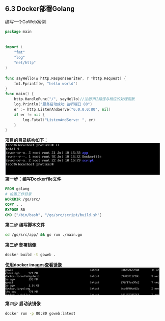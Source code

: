 ## 6.3 Docker部署Golang
编写一个GoWeb案例

```go
package main


import (
    "fmt"
    "log"
    "net/http"
)

func sayHello(w http.ResponseWriter, r *http.Request) {
    fmt.Fprintf(w, "hello world")
}
func main() {
    http.HandleFunc("/", sayHello)//注册URI路径与相应的处理函数
    log.Println("服务启动成功 监听端口 80")
    er := http.ListenAndServe("0.0.0.0:80", nil)
    if er != nil {
        log.Fatal("ListenAndServe: ", er)
    }
}
```

**项目的目录结构如下：**
![image.png](../../img/1562744056344-5449c7ab-0482-4b87-90d9-be3c54d8cbae.png#align=left&display=inline&height=106&name=image.png&originHeight=132&originWidth=647&size=6315&status=done&width=517.6)
**第一步：编写Dockerfile文件**

```dockerfile
FROM golang
# 设置工作目录
WORKDIR /go/src/
COPY . .
EXPOSE 80
CMD ["/bin/bash", "/go/src/script/build.sh"]
```
**第二步 编写脚本文件**

```bash
cd /go/src/app/ && go run ./main.go
```

**第三步 部署镜像**

```bash
docker build -t goweb .
```

**使用docker images查看镜像**
![image.png](../../img/1562743939481-08d0b103-85e9-4a19-9e11-2d42734a19f2.png#align=left&display=inline&height=114&name=image.png&originHeight=142&originWidth=805&size=8806&status=done&width=644)

**第四步 启动该镜像**

```bash
docker run -p 80:80 goweb:latest
```
